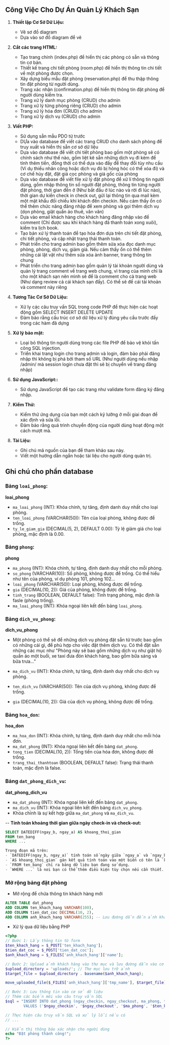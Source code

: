 ## Công Việc Cho Dự Án Quản Lý Khách Sạn

1. **Thiết lập Cơ Sở Dữ Liệu:**
   - Vẽ sơ đồ diagram
   - Dựa vào sơ đồ diagram để vẽ

2. **Cắt các trang HTML:**
   - Tạo trang chính (index.php) để hiển thị các phòng có sẵn và thông tin cơ bản.
   - Thiết kế trang chi tiết phòng (room.php) để hiển thị thông tin chi tiết về một phòng được chọn.
   - Xây dựng biểu mẫu đặt phòng (reservation.php) để thu thập thông tin đặt phòng từ người dùng.
   - Trang xác nhận (confirmation.php) để hiển thị thông tin đặt phòng để người dùng kiểm tra.
   - Trang xử lý danh mục phòng (CRUD) cho admin
   - Trang xử lý từng phòng riêng (CRUD) cho admin
   - Trang xử lý hóa đơn (CRUD) cho admin
   - Trang xử lý dịch vụ (CRUD) cho admin


3. **Viết PHP:**
   - Sử dụng sẵn mẫu PDO từ trước
   - DỰa vào database để viết các trang CRUD cho danh sách phòng để truy xuất và hiển thị sẵn cơ sở dữ liệu
   - Dựa vào database để viết chi tiết phòng bao gồm một phòng sẽ có chính sách như thế nào, gồm liệt kê sẵn những dịch vụ đi kèm để tính thêm tiền, đồng thời có thể dựa vào đấy để thay đổi tùy nhu cầu (Ví dụ thiếu nhân công hoặc dịch vụ đó bị hỏng hóc có thể xóa đi) và cơ chế hủy đặt, đặt giá cọc phòng và giá gốc của phòng
   - Dựa vào database để viết file xử lý đặt phòng để xử lí thông tin người dùng, gồm nhập thông tin số người đật phòng, thông tin từng người đặt phòng, thời gian đến ở (Như bắt đầu ở lúc nào và rời đi lúc nào), thời gian dự kiến check in check out, gửi lại thông tin qua mail kèm một mật khẩu đối chiếu khi khách đến checkin. Nếu cảm thấy ổn có thể thêm chức năng đăng nhập để xem phòng và gọi thêm dịch vụ (dọn phòng, giặt quần áo thuê, vân vân)
   - Dựa vào email khách hàng cho khách hàng đăng nhập vào để comment (Chỉ được sau khi khách hàng đã thanh toán xong xuôi), kiểm tra lịch book.
   - Tạo bản xứ lý thanh toán để tạo hóa đơn dựa trên chi tiết đặt phòng, chi tiết phòng, và cập nhật trạng thái thanh toán.
   - Phát triển cho trang admin bao gồm thêm sửa xóa đọc danh mục phòng, phòng, dịch vụ, giảm giá. Nếu cảm thấy ổn có thể thêm những cái lặt vặt như thêm sửa xóa ảnh banner, trang thông tin chung
   - Phát triển cho trang admin bao gồm quản lý tài khoản người dùng và quản lý trang comment về trang web chung, vì trang của mình chỉ là cho một khách sạn nên mình sẽ để là comment cho cả trang web (Như dạng review cả cái khách sạn đấy). Có thể sẽ để cái tài khoản và comment này riêng


4. **Tương Tác Cơ Sở Dữ Liệu:**
   - Xử ly các câu truy vấn SQL trong code PHP để thực hiện các hoạt động gồm SELECT INSERT DELETE UPDATE
   - Đảm bảo rằng cấu trúc cơ sở dữ liệu xử lý đúng yêu cầu trước đấy trong các hàm đã dựng

5. **Xử lý bảo mật:**
   - Loại bỏ thông tin người dùng trong các file PHP để bảo vệ khỏi tấn công SQL injection.
   - Triển khai trang login cho trang admin và login, đảm bảo phải đăng nhập thì không bị phá bởi tham số URL (Như người dùng nếu nhập /admin/ mà session login chưa đặt thì sẽ bị chuyển về trang đăng nhập)

6. **Sử dụng JavaScript::** 
   - Sử dụng JavaScript để tạo các trang như validate form đăng ký đăng nhập.

6. **Kiểm Thử:**
   - Kiểm thử ứng dụng của bạn một cách kỹ lưỡng ở mỗi giai đoạn để xác định và sửa lỗi.
   - Đảm bảo rằng quá trình chuyển động của người dùng hoạt động một cách mượt mà.

7. **Tài Liệu:**
    - Ghi chú mã nguồn của bạn để tham khảo sau này.
    - Viết một hướng dẫn ngắn hoặc tài liệu cho người dùng quản trị.

## Ghi chú cho phần database

### Bảng `loai_phong`:

**loai_phong**

- `ma_loai_phong` (INT): Khóa chính, tự tăng, định danh duy nhất cho loại phòng.
- `ten_loai_phong` (VARCHAR(50)): Tên của loại phòng, không được để trống.
- `ty_le_giam_gia` (DECIMAL(5, 2), DEFAULT 0.00): Tỷ lệ giảm giá cho loại phòng, mặc định là 0.00.

### Bảng `phong`:

**phong**

- `ma_phong` (INT): Khóa chính, tự tăng, định danh duy nhất cho mỗi phòng.
- `so_phong` (VARCHAR(10)): Số phòng, không được để trống. Có thể hiểu như tên của phòng, ví dụ phòng 101, phòng 102...
- `loai_phong` (VARCHAR(50)): Loại phòng, không được để trống.
- `gia` (DECIMAL(10, 2)): Giá của phòng, không được để trống.
- `tinh_trang` (BOOLEAN, DEFAULT false): Tình trạng phòng, mặc định là fasle (phòng trống).
- `ma_loai_phong` (INT): Khóa ngoại liên kết đến bảng `loai_phong`.

### Bảng `dich_vu_phong`:

**dich_vu_phong**
- Một phòng có thể sẽ để những dịch vụ phòng đặt sẵn từ trước bao gồm có những cái gì, để phù hợp cho việc đặt thêm dịch vụ. Có thể đặt sẵn những các mục như "Phòng này sẽ bao gồm những dịch vụ như giặt hộ quần áo một buổi, xe taxi đưa đón khách hàng, bao gồm bữa sáng và bữa trưa..."

- `ma_dich_vu` (INT): Khóa chính, tự tăng, định danh duy nhất cho dịch vụ phòng.
- `ten_dich_vu` (VARCHAR(50)): Tên của dịch vụ phòng, không được để trống.
- `gia` (DECIMAL(10, 2)): Giá của dịch vụ phòng, không được để trống.

### Bảng `hoa_don`:

**hoa_don**

- `ma_hoa_don` (INT): Khóa chính, tự tăng, định danh duy nhất cho mỗi hóa đơn.
- `ma_dat_phong` (INT): Khóa ngoại liên kết đến bảng `dat_phong`.
- `tong_tien` (DECIMAL(10, 2)): Tổng tiền của hóa đơn, không được để trống.
- `trang_thai_thanhtoan` (BOOLEAN, DEFAULT false): Trạng thái thanh toán, mặc định là false.

### Bảng `dat_phong_dich_vu`:

**dat_phong_dich_vu**

- `ma_dat_phong` (INT): Khóa ngoại liên kết đến bảng `dat_phong`.
- `ma_dich_vu` (INT): Khóa ngoại liên kết đến bảng `dich_vu_phong`.
- Khóa chính là sự kết hợp giữa `ma_dat_phong` và `ma_dich_vu`.

-- **Tính toán khoảng thời gian giữa ngày check-in và check-out:**
```sql
SELECT DATEDIFF(ngay_b, ngay_a) AS khoang_thoi_gian
FROM ten_bang
WHERE ...

Trong đoạn mã trên:
- `DATEDIFF(ngay_b, ngay_a)` tính toán số ngày giữa `ngay_a` và `ngay_b`.
- `AS khoang_thoi_gian` gán kết quả tính toán vào một biến có tên là `khoang_thoi_gian`.
- `FROM ten_bang` chỉ ra bảng dữ liệu bạn đang sử dụng.
- `WHERE ...` là nơi bạn có thể thêm điều kiện tùy chọn nếu cần thiết.
```
### Mở rộng bảng đặt phòng 
- Mở rộng để chứa thông tin khách hàng mới
```sql
ALTER TABLE dat_phong
ADD COLUMN ten_khach_hang VARCHAR(100),
ADD COLUMN tien_dat_coc DECIMAL(10, 2),
ADD COLUMN anh_khach_hang VARCHAR(255); -- Lưu đường dẫn đến ảnh khách hàng
```
- Xử lý qua dữ liệu bằng PHP
```php
<?php
// Bước 1: Lấy thông tin từ form
$ten_khach_hang = $_POST['ten_khach_hang'];
$tien_dat_coc = $_POST['tien_dat_coc'];
$anh_khach_hang = $_FILES['anh_khach_hang']['name'];

// Bước 2: Upload ảnh khách hàng vào thư mục và lưu đường dẫn vào cơ sở dữ liệu
$upload_directory = 'uploads/'; // Thư mục lưu trữ ảnh
$target_file = $upload_directory . basename($anh_khach_hang);

move_uploaded_file($_FILES['anh_khach_hang']['tmp_name'], $target_file);

// Bước 3: Lưu thông tin vào cơ sở dữ liệu
// Thêm các biến mới vào câu truy vấn SQL
$sql = "INSERT INTO dat_phong (ngay_checkin, ngay_checkout, ma_phong, ten_khach_hang, tien_dat_coc, anh_khach_hang) 
        VALUES ('$ngay_checkin', '$ngay_checkout', '$ma_phong', '$ten_khach_hang', '$tien_dat_coc', '$target_file')";

// Thực hiện câu truy vấn SQL và xử lý lỗi nếu có
// ...

// Hiển thị thông báo xác nhận cho người dùng
echo "Đặt phòng thành công!";
?>

```

